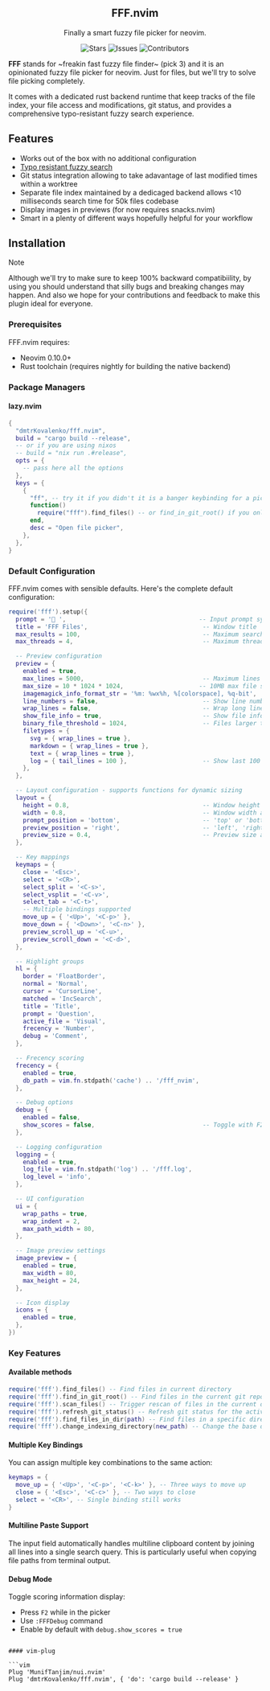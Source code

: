 <p align="center">
  <h2 align="center">FFF.nvim</h2>
</p>

<p align="center">
	Finally a smart fuzzy file picker for neovim.
</p>

<p align="center" style="text-decoration: none; border: none;">
	<a href="https://github.com/dmtrKovalenko/fff.nvim/stargazers" style="text-decoration: none">
		<img alt="Stars" src="https://img.shields.io/github/stars/dmtrKovalenko/fff.nvim?style=for-the-badge&logo=starship&color=C9CBFF&logoColor=D9E0EE&labelColor=302D41"></a>
	<a href="https://github.com/dmtrKovalenko/fff.nvim/issues" style="text-decoration: none">
		<img alt="Issues" src="https://img.shields.io/github/issues/dmtrKovalenko/fff.nvim?style=for-the-badge&logo=bilibili&color=F5E0DC&logoColor=D9E0EE&labelColor=302D41"></a>
	<a href="https://github.com/dmtrKovalenko/fff.nvim/contributors" style="text-decoration: none">
		<img alt="Contributors" src="https://img.shields.io/github/contributors/dmtrKovalenko/fff.nvim?color=%23DDB6F2&label=CONTRIBUTORS&logo=git&style=for-the-badge&logoColor=D9E0EE&labelColor=302D41"/></a>
</p>

**FFF** stands for ~freakin fast fuzzy file finder~ (pick 3) and it is an opinionated fuzzy file picker for neovim. Just for files, but we'll try to solve file picking completely.

It comes with a dedicated rust backend runtime that keep tracks of the file index, your file access and modifications, git status, and provides a comprehensive typo-resistant fuzzy search experience.

## Features

- Works out of the box with no additional configuration
- [Typo resistant fuzzy search](https://github.com/saghen/frizbee)
- Git status integration allowing to take adavantage of last modified times within a worktree
- Separate file index maintained by a dedicaged backend allows <10 milliseconds search time for 50k files codebase
- Display images in previews (for now requires snacks.nvim)
- Smart in a plenty of different ways hopefully helpful for your workflow

## Installation

> [!NOTE]  
> Although we'll try to make sure to keep 100% backward compatibiility, by using you should understand that silly bugs and breaking changes may happen.
> And also we hope for your contributions and feedback to make this plugin ideal for everyone.

### Prerequisites

FFF.nvim requires:

- Neovim 0.10.0+
- Rust toolchain (requires nightly for building the native backend)

### Package Managers

#### lazy.nvim

```lua
{
  "dmtrKovalenko/fff.nvim",
  build = "cargo build --release",
  -- or if you are using nixos
  -- build = "nix run .#release",
  opts = {
    -- pass here all the options
  },
  keys = {
    {
      "ff", -- try it if you didn't it is a banger keybinding for a picker
      function()
        require("fff").find_files() -- or find_in_git_root() if you only want git files
      end,
      desc = "Open file picker",
    },
  },
}
```

### Default Configuration

FFF.nvim comes with sensible defaults. Here's the complete default configuration:

```lua
require('fff').setup({
  prompt = '🪿 ',                                     -- Input prompt symbol
  title = 'FFF Files',                                -- Window title
  max_results = 100,                                  -- Maximum search results to display
  max_threads = 4,                                    -- Maximum threads for fuzzy search

  -- Preview configuration
  preview = {
    enabled = true,
    max_lines = 5000,                                 -- Maximum lines to show in preview
    max_size = 10 * 1024 * 1024,                     -- 10MB max file size for preview
    imagemagick_info_format_str = '%m: %wx%h, %[colorspace], %q-bit',
    line_numbers = false,                             -- Show line numbers in preview
    wrap_lines = false,                               -- Wrap long lines
    show_file_info = true,                            -- Show file information
    binary_file_threshold = 1024,                     -- Files larger than this are treated as binary
    filetypes = {
      svg = { wrap_lines = true },
      markdown = { wrap_lines = true },
      text = { wrap_lines = true },
      log = { tail_lines = 100 },                     -- Show last 100 lines for logs
    },
  },

  -- Layout configuration - supports functions for dynamic sizing
  layout = {
    height = 0.8,                                     -- Window height as fraction of screen (or function)
    width = 0.8,                                      -- Window width as fraction of screen (or function)
    prompt_position = 'bottom',                       -- 'top' or 'bottom' (or function)
    preview_position = 'right',                       -- 'left', 'right', 'top', 'bottom' (or function)
    preview_size = 0.4,                               -- Preview size as fraction (or function)
  },

  -- Key mappings
  keymaps = {
    close = '<Esc>',
    select = '<CR>',
    select_split = '<C-s>',
    select_vsplit = '<C-v>',
    select_tab = '<C-t>',
    -- Multiple bindings supported
    move_up = { '<Up>', '<C-p>' },
    move_down = { '<Down>', '<C-n>' },
    preview_scroll_up = '<C-u>',
    preview_scroll_down = '<C-d>',
  },

  -- Highlight groups
  hl = {
    border = 'FloatBorder',
    normal = 'Normal',
    cursor = 'CursorLine',
    matched = 'IncSearch',
    title = 'Title',
    prompt = 'Question',
    active_file = 'Visual',
    frecency = 'Number',
    debug = 'Comment',
  },

  -- Frecency scoring
  frecency = {
    enabled = true,
    db_path = vim.fn.stdpath('cache') .. '/fff_nvim',
  },

  -- Debug options
  debug = {
    enabled = false,
    show_scores = false,                              -- Toggle with F2 or :FFFDebug
  },

  -- Logging configuration
  logging = {
    enabled = true,
    log_file = vim.fn.stdpath('log') .. '/fff.log',
    log_level = 'info',
  },

  -- UI configuration
  ui = {
    wrap_paths = true,
    wrap_indent = 2,
    max_path_width = 80,
  },

  -- Image preview settings
  image_preview = {
    enabled = true,
    max_width = 80,
    max_height = 24,
  },

  -- Icon display
  icons = {
    enabled = true,
  },
})
```

### Key Features

#### Available methods

```lua
require('fff').find_files() -- Find files in current directory
require('fff').find_in_git_root() -- Find files in the current git repository
require('fff').scan_files() -- Trigger rescan of files in the current directory
require('fff').refresh_git_status() -- Refresh git status for the active file lock
require('fff').find_files_in_dir(path) -- Find files in a specific directory
require('fff').change_indexing_directory(new_path) -- Change the base directory for the file picker
```

#### Multiple Key Bindings

You can assign multiple key combinations to the same action:

```lua
keymaps = {
  move_up = { '<Up>', '<C-p>', '<C-k>' }, -- Three ways to move up
  close = { '<Esc>', '<C-c>' }, -- Two ways to close
  select = '<CR>', -- Single binding still works
}
```

#### Multiline Paste Support

The input field automatically handles multiline clipboard content by joining all lines into a single search query. This is particularly useful when copying file paths from terminal output.

#### Debug Mode

Toggle scoring information display:

- Press `F2` while in the picker
- Use `:FFFDebug` command
- Enable by default with `debug.show_scores = true`

````

#### vim-plug

```vim
Plug 'MunifTanjim/nui.nvim'
Plug 'dmtrKovalenko/fff.nvim', { 'do': 'cargo build --release' }
````
